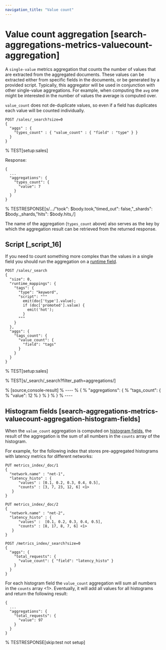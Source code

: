 ```yaml
---
navigation_title: "Value count"
---
```


# Value count aggregation [search-aggregations-metrics-valuecount-aggregation]


A `single-value` metrics aggregation that counts the number of values that are extracted from the aggregated documents. These values can be extracted either from specific fields in the documents, or be generated by a provided script. Typically, this aggregator will be used in conjunction with other single-value aggregations. For example, when computing the `avg` one might be interested in the number of values the average is computed over.

`value_count` does not de-duplicate values, so even if a field has duplicates each value will be counted individually.

```console
POST /sales/_search?size=0
{
  "aggs" : {
    "types_count" : { "value_count" : { "field" : "type" } }
  }
}
```

%  TEST[setup:sales]

Response:

```console-result
{
  ...
  "aggregations": {
    "types_count": {
      "value": 7
    }
  }
}
```

%  TESTRESPONSE[s/\.\.\./"took": $body.took,"timed_out": false,"_shards": $body._shards,"hits": $body.hits,/]

The name of the aggregation (`types_count` above) also serves as the key by which the aggregation result can be retrieved from the returned response.

## Script [_script_16]

If you need to count something more complex than the values in a single field you should run the aggregation on a [runtime field](runtime.md).

```console
POST /sales/_search
{
  "size": 0,
  "runtime_mappings": {
    "tags": {
      "type": "keyword",
      "script": """
        emit(doc['type'].value);
        if (doc['promoted'].value) {
          emit('hot');
        }
      """
    }
  },
  "aggs": {
    "tags_count": {
      "value_count": {
        "field": "tags"
      }
    }
  }
}
```

%  TEST[setup:sales]

%  TEST[s/_search/_search?filter_path=aggregations/]

% [source,console-result]
% ----
% {
%   "aggregations": {
%     "tags_count": {
%       "value": 12
%     }
%   }
% }
% ----


## Histogram fields [search-aggregations-metrics-valuecount-aggregation-histogram-fields]

When the `value_count` aggregation is computed on [histogram fields](histogram.md), the result of the aggregation is the sum of all numbers in the `counts` array of the histogram.

For example, for the following index that stores pre-aggregated histograms with latency metrics for different networks:

```console
PUT metrics_index/_doc/1
{
  "network.name" : "net-1",
  "latency_histo" : {
      "values" : [0.1, 0.2, 0.3, 0.4, 0.5],
      "counts" : [3, 7, 23, 12, 6] <1>
   }
}

PUT metrics_index/_doc/2
{
  "network.name" : "net-2",
  "latency_histo" : {
      "values" :  [0.1, 0.2, 0.3, 0.4, 0.5],
      "counts" : [8, 17, 8, 7, 6] <1>
   }
}

POST /metrics_index/_search?size=0
{
  "aggs": {
    "total_requests": {
      "value_count": { "field": "latency_histo" }
    }
  }
}
```

For each histogram field the `value_count` aggregation will sum all numbers in the `counts` array <1>. Eventually, it will add all values for all histograms and return the following result:

```console-result
{
  ...
  "aggregations": {
    "total_requests": {
      "value": 97
    }
  }
}
```

%  TESTRESPONSE[skip:test not setup]



